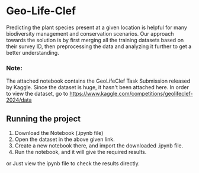 # Geo-Life-Clef
Predicting the plant species present at a given location is helpful for many biodiversity management and conservation scenarios. Our approach towards the solution is by first merging all the training datasets based on their survey ID, then preprocessing the data and analyzing it further to get a better understanding. 

### Note:
The attached notebook contains the GeoLifeClef Task Submission released by Kaggle. Since the dataset is huge, it hasn't been attached here. In order to view the dataset, 
go to https://www.kaggle.com/competitions/geolifeclef-2024/data

## Running the project
1. Download the Notebook (.ipynb file)
2. Open the dataset in the above given link.
3. Create a new notebook there, and import the downloaded .ipynb file.
4. Run the notebook, and it will give the required results.

or
Just view the ipynb file to check the results directly.
